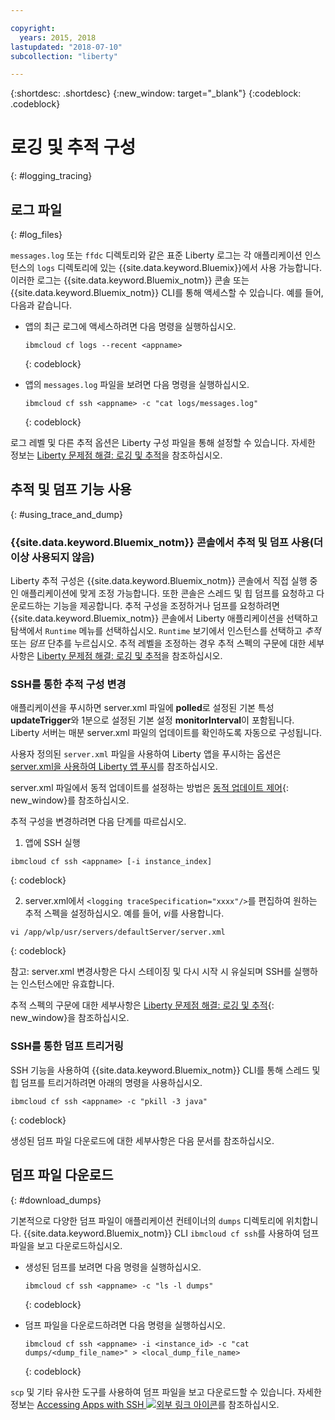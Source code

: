 ```yaml
---

copyright:
  years: 2015, 2018
lastupdated: "2018-07-10"
subcollection: "liberty"

---
```


{:shortdesc: .shortdesc}
{:new_window: target="_blank"}
{:codeblock: .codeblock}

# 로깅 및 추적 구성
{: #logging_tracing}

## 로그 파일
{: #log_files}

`messages.log` 또는 `ffdc` 디렉토리와 같은 표준 Liberty 로그는 각 애플리케이션 인스턴스의 `logs` 디렉토리에 있는 {{site.data.keyword.Bluemix}}에서 사용 가능합니다. 이러한 로그는 {{site.data.keyword.Bluemix_notm}} 콘솔 또는 {{site.data.keyword.Bluemix_notm}} CLI를 통해 액세스할 수 있습니다. 예를 들어, 다음과 같습니다.

* 앱의 최근 로그에 액세스하려면 다음 명령을 실행하십시오.

  ```
  ibmcloud cf logs --recent <appname>
  ```
  {: codeblock}


* 앱의 `messages.log` 파일을 보려면 다음 명령을 실행하십시오.

  ```
  ibmcloud cf ssh <appname> -c "cat logs/messages.log"
  ```
  {: codeblock}

로그 레벨 및 다른 추적 옵션은 Liberty 구성 파일을 통해 설정할 수 있습니다. 자세한 정보는 [Liberty 문제점 해결: 로깅 및 추적](http://www.ibm.com/support/knowledgecenter/SSEQTP_liberty/com.ibm.websphere.wlp.doc/ae/rwlp_logging.html)을 참조하십시오.

## 추적 및 덤프 기능 사용
{: #using_trace_and_dump}

### {{site.data.keyword.Bluemix_notm}} 콘솔에서 추적 및 덤프 사용(더 이상 사용되지 않음)

Liberty 추적 구성은 {{site.data.keyword.Bluemix_notm}} 콘솔에서 직접 실행 중인 애플리케이션에 맞게 조정 가능합니다. 또한 콘솔은 스레드 및 힙 덤프를 요청하고 다운로드하는 기능을 제공합니다. 추적 구성을 조정하거나 덤프를 요청하려면 {{site.data.keyword.Bluemix_notm}} 콘솔에서 Liberty 애플리케이션을 선택하고 탐색에서 `Runtime` 메뉴를 선택하십시오. `Runtime` 보기에서 인스턴스를 선택하고 *추적* 또는 *덤프* 단추를 누르십시오. 추적 레벨을 조정하는 경우 추적 스펙의 구문에 대한 세부사항은 [Liberty 문제점 해결: 로깅 및 추적](http://www.ibm.com/support/knowledgecenter/SSEQTP_liberty/com.ibm.websphere.wlp.doc/ae/rwlp_logging.html)을 참조하십시오.

### SSH를 통한 추적 구성 변경

애플리케이션을 푸시하면 server.xml 파일에 **polled**로 설정된 기본 특성 **updateTrigger**와 1분으로 설정된 기본 설정 **monitorInterval**이 포함됩니다. Liberty 서버는 매분 server.xml 파일의 업데이트를 확인하도록 자동으로 구성됩니다.

사용자 정의된 `server.xml` 파일을 사용하여 Liberty 앱을 푸시하는 옵션은 [server.xml을 사용하여 Liberty 앱 푸시](https://console.ng.bluemix.net/docs/runtimes/liberty/optionsForPushing.html#options_for_pushing)를 참조하십시오.

server.xml 파일에서 동적 업데이트를 설정하는 방법은 [동적 업데이트 제어](https://www.ibm.com/support/knowledgecenter/SSEQTP_liberty/com.ibm.websphere.wlp.doc/ae/twlp_setup_dyn_upd.html){: new_window}를 참조하십시오.

추적 구성을 변경하려면 다음 단계를 따르십시오.

1. 앱에 SSH 실행

  ```
 ibmcloud cf ssh <appname> [-i instance_index]
  ```
  {: codeblock}

2. server.xml에서 `<logging traceSpecification="xxxx"/>`를 편집하여 원하는 추적 스펙을 설정하십시오. 예를 들어, *vi*를 사용합니다.

  ```
vi /app/wlp/usr/servers/defaultServer/server.xml
  ```
  {: codeblock}

참고: server.xml 변경사항은 다시 스테이징 및 다시 시작 시 유실되며 SSH를 실행하는 인스턴스에만 유효합니다.

추적 스펙의 구문에 대한 세부사항은 [Liberty 문제점 해결: 로깅 및 추적](http://www.ibm.com/support/knowledgecenter/SSEQTP_liberty/com.ibm.websphere.wlp.doc/ae/rwlp_logging.html){: new_window}을 참조하십시오.

### SSH를 통한 덤프 트리거링

SSH 기능을 사용하여 {{site.data.keyword.Bluemix_notm}} CLI를 통해 스레드 및 힙 덤프를 트리거하려면 아래의 명령을 사용하십시오.

  ```
 ibmcloud cf ssh <appname> -c "pkill -3 java"
  ```
  {: codeblock}

생성된 덤프 파일 다운로드에 대한 세부사항은 다음 문서를 참조하십시오.

## 덤프 파일 다운로드
{: #download_dumps}

기본적으로 다양한 덤프 파일이 애플리케이션 컨테이너의 `dumps` 디렉토리에 위치합니다. {{site.data.keyword.Bluemix_notm}} CLI `ibmcloud cf ssh`를 사용하여 덤프 파일을 보고 다운로드하십시오.

* 생성된 덤프를 보려면 다음 명령을 실행하십시오.

  ```
  ibmcloud cf ssh <appname> -c "ls -l dumps"
  ```
  {: codeblock}

* 덤프 파일을 다운로드하려면 다음 명령을 실행하십시오.

  ```
  ibmcloud cf ssh <appname> -i <instance_id> -c "cat dumps/<dump_file_name>" > <local_dump_file_name>
  ```
  {: codeblock}

`scp` 및 기타 유사한 도구를 사용하여 덤프 파일을 보고 다운로드할 수 있습니다. 자세한 정보는 [Accessing Apps with SSH ![외부 링크 아이콘](../../icons/launch-glyph.svg "외부 링크 아이콘")](https://docs.cloudfoundry.org/devguide/deploy-apps/ssh-apps.html)를 참조하십시오.

